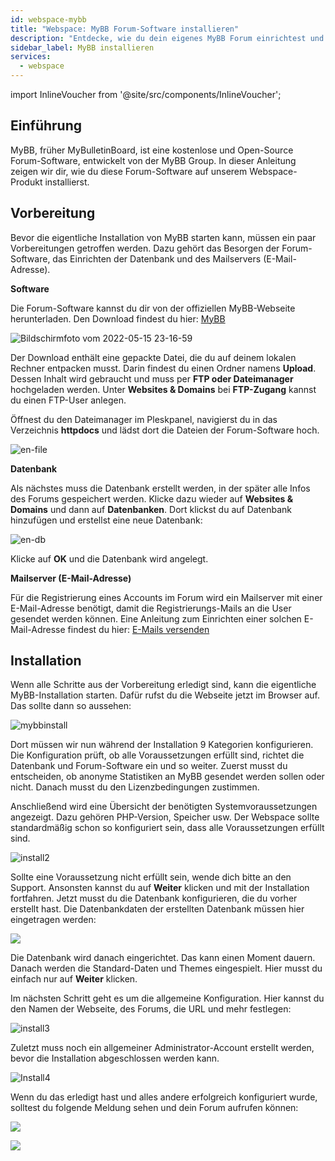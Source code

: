 ```yaml
---
id: webspace-mybb
title: "Webspace: MyBB Forum-Software installieren"
description: "Entdecke, wie du dein eigenes MyBB Forum einrichtest und startest, um eine coole Online-Community aufzubauen → Jetzt mehr erfahren"
sidebar_label: MyBB installieren
services:
  - webspace
---
```


import InlineVoucher from '@site/src/components/InlineVoucher';

## Einführung

MyBB, früher MyBulletinBoard, ist eine kostenlose und Open-Source Forum-Software, entwickelt von der MyBB Group. In dieser Anleitung zeigen wir dir, wie du diese Forum-Software auf unserem Webspace-Produkt installierst.

<InlineVoucher />

## Vorbereitung

Bevor die eigentliche Installation von MyBB starten kann, müssen ein paar Vorbereitungen getroffen werden. Dazu gehört das Besorgen der Forum-Software, das Einrichten der Datenbank und des Mailservers (E-Mail-Adresse).

**Software**

Die Forum-Software kannst du dir von der offiziellen MyBB-Webseite herunterladen. Den Download findest du hier: [MyBB](https://mybb.com/download/)

![Bildschirmfoto vom 2022-05-15 23-16-59](https://screensaver01.zap-hosting.com/index.php/s/s8kbtNFq6c79SoH/preview)

Der Download enthält eine gepackte Datei, die du auf deinem lokalen Rechner entpacken musst. Darin findest du einen Ordner namens **Upload**. Dessen Inhalt wird gebraucht und muss per **FTP oder Dateimanager** hochgeladen werden. Unter **Websites & Domains** bei **FTP-Zugang** kannst du einen FTP-User anlegen.

Öffnest du den Dateimanager im Pleskpanel, navigierst du in das Verzeichnis **httpdocs** und lädst dort die Dateien der Forum-Software hoch.

![en-file](https://screensaver01.zap-hosting.com/index.php/s/x9oWpWCzrtB87e7/preview)

**Datenbank**

Als nächstes muss die Datenbank erstellt werden, in der später alle Infos des Forums gespeichert werden. Klicke dazu wieder auf **Websites & Domains** und dann auf **Datenbanken**. Dort klickst du auf Datenbank hinzufügen und erstellst eine neue Datenbank:

![en-db](https://screensaver01.zap-hosting.com/index.php/s/f3dwjM5qxQQpzd6/preview)

Klicke auf **OK** und die Datenbank wird angelegt.

**Mailserver (E-Mail-Adresse)**

Für die Registrierung eines Accounts im Forum wird ein Mailserver mit einer E-Mail-Adresse benötigt, damit die Registrierungs-Mails an die User gesendet werden können. Eine Anleitung zum Einrichten einer solchen E-Mail-Adresse findest du hier: [E-Mails versenden](webspace-plesk-sendmail.md)

## Installation

Wenn alle Schritte aus der Vorbereitung erledigt sind, kann die eigentliche MyBB-Installation starten. Dafür rufst du die Webseite jetzt im Browser auf. Das sollte dann so aussehen:

![mybbinstall](https://screensaver01.zap-hosting.com/index.php/s/DzgRZMBFotTgsXZ/preview)

Dort müssen wir nun während der Installation 9 Kategorien konfigurieren. Die Konfiguration prüft, ob alle Voraussetzungen erfüllt sind, richtet die Datenbank und Forum-Software ein und so weiter. Zuerst musst du entscheiden, ob anonyme Statistiken an MyBB gesendet werden sollen oder nicht. Danach musst du den Lizenzbedingungen zustimmen.

Anschließend wird eine Übersicht der benötigten Systemvoraussetzungen angezeigt. Dazu gehören PHP-Version, Speicher usw. Der Webspace sollte standardmäßig schon so konfiguriert sein, dass alle Voraussetzungen erfüllt sind.

![install2](https://screensaver01.zap-hosting.com/index.php/s/fTJQGRADn5SF62C/preview)

Sollte eine Voraussetzung nicht erfüllt sein, wende dich bitte an den Support. Ansonsten kannst du auf **Weiter** klicken und mit der Installation fortfahren. Jetzt musst du die Datenbank konfigurieren, die du vorher erstellt hast. Die Datenbankdaten der erstellten Datenbank müssen hier eingetragen werden:

![](https://screensaver01.zap-hosting.com/index.php/s/GaRZiSizcYCMX3Z/preview)

Die Datenbank wird danach eingerichtet. Das kann einen Moment dauern. Danach werden die Standard-Daten und Themes eingespielt. Hier musst du einfach nur auf **Weiter** klicken.

Im nächsten Schritt geht es um die allgemeine Konfiguration. Hier kannst du den Namen der Webseite, des Forums, die URL und mehr festlegen:

![install3](https://screensaver01.zap-hosting.com/index.php/s/asEA4KqtZGaN65A/preview)

Zuletzt muss noch ein allgemeiner Administrator-Account erstellt werden, bevor die Installation abgeschlossen werden kann.

![Install4](https://screensaver01.zap-hosting.com/index.php/s/3T6NMLYyMnb4pja/preview)

Wenn du das erledigt hast und alles andere erfolgreich konfiguriert wurde, solltest du folgende Meldung sehen und dein Forum aufrufen können:

![](https://screensaver01.zap-hosting.com/index.php/s/9N2jBCbzEYe2iyn/preview)

![](https://screensaver01.zap-hosting.com/index.php/s/g9iecMjiDX4GoqP/preview)

<InlineVoucher />